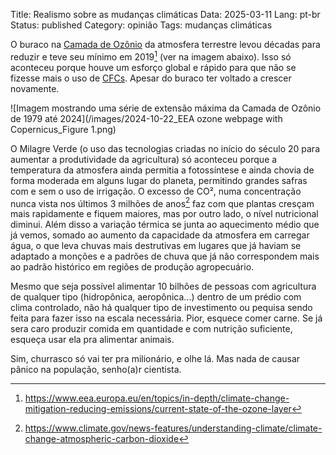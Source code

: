 Title: Realismo sobre as mudanças climáticas
Data: 2025-03-11
Lang: pt-br
Status: published
Category: opinião
Tags: mudanças climáticas

O buraco na [Camada de Ozônio](https://pt.wikipedia.org/wiki/Ozônio#Ozonosfera) da atmosfera terrestre levou décadas para reduzir e teve seu mínimo em 2019[^1] (ver na imagem abaixo). Isso só aconteceu porque houve um esforço global e rápido para que não se fizesse mais o uso de [CFCs](https://pt.wikipedia.org/wiki/Clorofluorocarboneto). Apesar do buraco ter voltado a crescer novamente.

![Imagem mostrando uma série de extensão máxima da Camada de Ozônio de 1979 até 2024](/images/2024-10-22_EEA ozone webpage with Copernicus_Figure 1.png)

O Milagre Verde (o uso das  tecnologias criadas no início do século 20 para aumentar a produtividade da agricultura) só aconteceu porque a temperatura da atmosfera ainda permitia a fotossíntese e ainda chovia de forma moderada em alguns lugar do planeta, permitindo grandes safras com e sem o uso de irrigação. O excesso de CO², numa concentração nunca vista nos últimos 3 milhões de anos[^2] faz com que plantas cresçam mais rapidamente e fiquem maiores, mas por outro lado, o nível nutricional diminui. Além disso a variação térmica se junta ao aquecimento médio que já vemos, somado ao aumento da capacidade da atmosfera em carregar água, o que leva chuvas mais destrutivas em lugares que já haviam se adaptado a monções e a padrões de chuva que já não correspondem mais ao padrão histórico em regiões de produção agropecuário.

Mesmo que seja possível alimentar 10 bilhões de pessoas com agricultura de qualquer tipo (hidropônica, aeropônica...) dentro de um prédio com clima controlado, não há qualquer tipo de investimento ou pequisa sendo feita para fazer isso na escala necessária. Pior, esquece comer carne. Se já sera caro produzir comida em quantidade e com nutrição suficiente, esqueça usar ela pra alimentar animais.

Sim, churrasco só vai ter pra milionário, e olhe lá. Mas nada de causar pânico na população, senho(a)r cientista.


[^1]: <https://www.eea.europa.eu/en/topics/in-depth/climate-change-mitigation-reducing-emissions/current-state-of-the-ozone-layer>
[^2]: <https://www.climate.gov/news-features/understanding-climate/climate-change-atmospheric-carbon-dioxide>